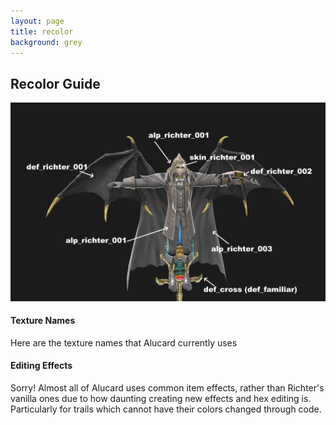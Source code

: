 ```yaml
---
layout: page
title: recolor
background: grey
---
```


<div class="col-lg-12 text-center">
	<h2 class="section-heading text-uppercase">Recolor Guide</h2>
</div>
<img class="img-fluid d-block mx-auto" src="assets\img\textureGuide.png" alt="">
<div class="col-lg-12 text-center">
	<h4 class="section-heading text-uppercase">Texture Names</h4>
</div>
Here are the texture names that Alucard currently uses

</br>
<div class="col-lg-12 text-center">
	<h4 class="section-heading text-uppercase">Editing Effects</h4>
</div>

Sorry! Almost all of Alucard uses common item effects, rather than Richter's vanilla ones due to how daunting creating new effects and hex editing is. Particularly for trails which cannot have their colors changed through code.